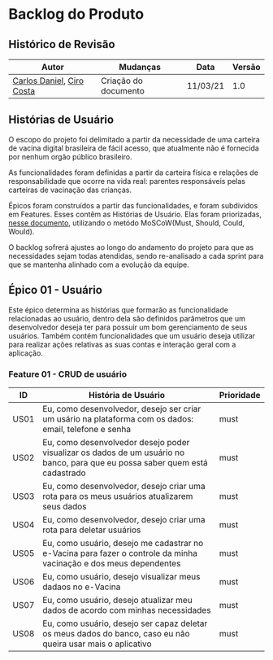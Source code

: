 # Backlog do Produto

## Histórico de Revisão
|Autor|Mudanças|Data|Versão|
|--|--|--|--|
|[Carlos Daniel](https://github.com/luiz-herique), [Ciro Costa](https://github.com/ciro-c)|Criação do documento|11/03/21|1.0|


## Histórias de Usuário

O escopo do projeto foi delimitado a partir da necessidade de uma carteira de vacina digital brasileira de fácil acesso, que atualmente não é fornecida por nenhum orgão público brasileiro. 

As funcionalidades foram definidas a partir da carteira física e relações de responsabilidade que ocorre na vida real: parentes responsáveis pelas carteiras de vacinação das crianças. 

Épicos foram construídos a partir das funcionalidades, e foram subdividos em Features. Esses contêm as Histórias de Usuário. Elas foram priorizadas, [nesse documento](https://docs.google.com/document/d/1j_OG3vUqcLsIJDAmdovSgaHwpJkQ6zuU1OkI_Qh9vaU/edit?usp=sharing), utilizando o metódo MoSCoW(Must, Should, Could, Would).

O backlog sofrerá ajustes ao longo do andamento do projeto para que as necessidades sejam todas atendidas, sendo re-analisado a cada sprint para que se mantenha alinhado com a evolução da equipe.


## Épico 01 - Usuário

Este épico determina as histórias que formarão as funcionalidade relacionadas ao usuário, dentro dela são definidos parâmetros que um desenvolvedor deseja ter para possuir um bom gerenciamento de seus usuários. Também contém funcionalidades que um usuário deseja utilizar para realizar ações relativas as suas contas e interação geral com a aplicação.

### Feature 01 - CRUD de usuário

|ID|História de Usuário|Prioridade|
|--|--|--|
|US01|Eu, como desenvolvedor, desejo ser criar um usário na plataforma com os dados: email, telefone e senha|must|
|US02|Eu, como desenvolvedor desejo poder visualizar os dados de um usuário no banco, para que eu possa saber quem está cadastrado |must| 
|US03|Eu, como desenvolvedor, desejo criar uma rota para os meus usuários atualizarem seus dados|must|
|US04|Eu, como desenvolvedor, desejo criar uma rota para deletar usuários|must|
|US05|Eu, como usuário, desejo me cadastrar no e-Vacina para fazer o controle da minha vacinação e dos meus dependentes|must|
|US06|Eu, como usuário, desejo visualizar meus dadaos no e-Vacina|must| 
|US07|Eu, como usuário, desejo atualizar meu dados de acordo com minhas necessidades|must| 
|US08|Eu, como usuário, desejo ser capaz deletar os meus dados do banco, caso eu não queira usar mais o aplicativo|must|

<!-- |US09|Eu, como usuário, desejo | | 
|US10|Eu, como usuário, desejo | | 



|US10|Eu, como , desejo | | | 
|US11|Eu, como , desejo | | | 
|US12|Eu, como , desejo | | | 
|US13|Eu, como , desejo | | | 
|US14|Eu, como , desejo | | | 




|US15|Eu, como , desejo | | | 
|US16|Eu, como , desejo | | | 
|US17|Eu, como , desejo | | | 
|US18|Eu, como , desejo | | | 
|US19|Eu, como , desejo | | | 
|US20|Eu, como , desejo | | | 
|US21|Eu, como , desejo | | | 
|US22|Eu, como , desejo | | | 
|US23|Eu, como , desejo | | | 
|US24|Eu, como , desejo | | | 
|US25|Eu, como , desejo | | | 
|US26|Eu, como , desejo | | |  -->
